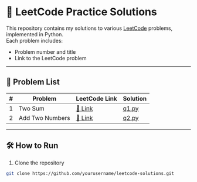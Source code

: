 # 🚀 LeetCode Practice Solutions

This repository contains my solutions to various [LeetCode](https://leetcode.com/) problems, implemented in Python.  
Each problem includes:
- Problem number and title
- Link to the LeetCode problem

---

## 📜 Problem List

| #   | Problem | LeetCode Link | Solution          |
|-----|---------|--------------|-------------------|
| 1   | Two Sum | [🔗 Link](https://leetcode.com/problems/two-sum/) | [q1.py](./ex1.py) |
| 2   | Add Two Numbers | [🔗 Link](https://leetcode.com/problems/add-two-numbers/) | [q2.py](./q2.py)  |


---

## 🛠 How to Run
1. Clone the repository
```bash
git clone https://github.com/yourusername/leetcode-solutions.git
